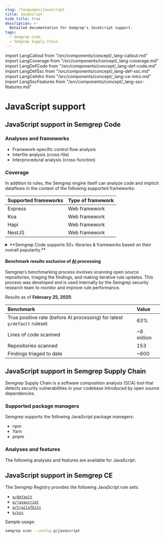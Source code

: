 ```yaml
---
slug: /languages/javascript
title: JavaScript
hide_title: true
description: >-
  Detailed documentation for Semgrep's JavaScript support. 
tags:
  - Semgrep Code
  - Semgrep Supply Chain
---
```


import LangCallout from "/src/components/concept/_lang-callout.md"
import LangCoverage from "/src/components/concept/_lang-coverage.md"
import LangDefCode from "/src/components/concept/_lang-def-code.md"
import LangDefSsc from "/src/components/concept/_lang-def-ssc.md"
import LangCeIntro from "/src/components/concept/_lang-ce-intro.md"
import LangSscFeatures from "/src/components/concept/_lang-ssc-features.md"

# JavaScript support

<LangCallout name="JavaScript" />

## JavaScript support in Semgrep Code

<LangDefCode />

### Analyses and frameworks

- Framework-specific control flow analysis
- Interfile analysis (cross-file)
- Interprocedural analysis (cross-function)

### Coverage

<LangCoverage />

In addition to rules, the Semgrep engine itself can analyze code and implicit dataflows in the context of the following supported frameworks:

| Supported frameworks | Type of framework |
| -------              | ------            |
| Express              | Web framework     |
| Koa                  | Web framework     |
| Hapi                 | Web framework     |
| NestJS               | Web framework     |

<details>
<summary>**Semgrep Code supports 50+ libraries & frameworks based on their overall popularity.**</summary>

| Supported libraries           | Type of library                          |
| -------                       | ------                                   |
| `axios`                         | Network library           |
| `nodemail`                      | Network library           |
| `node-fetch`                    | Network library           |
| `needle`                        | Network library           |
| `http`                          | Network library           |
| `https`                         | Network library           |
| `net`                           | Network library           |
| `http2`                         | Network library           |
| `got`                           | Network library           |
| `request`                       | Network library           |
| `marked`                        | Markdown library          |
| `dot`                           | Template engine           |
| `child-process`                 | OS interaction library    |
| `nestjs`                        | Web framework             |
| `express`                       | Web framework             |
| `koa`                           | Web framework             |
| `hapi`                          | Web framework             |
| `sqlite`                      | Database library          |
| `sqlite3`                       | Database library          |
| `typeorm`                       | Database library          |
| `mongoose`                      | Database library          |
| `mongodb`                       | Database library          |
| `knex`                          | Database library          |
| `mikro-orm`                     | Database library          |
| `@mikro-orm/core`               | Database library          |
| `@mikro-orm/better-sqlite`      | Database library          |
| `@mikro-orm/entity-generator`   | Database library          |
| `@mikro-orm/knex`               | Database library          |
| `@mikro-orm/libsql`             | Database library          |
| `@mikro-orm/mariadb`            | Database library          |
| `@mikro-orm/migrations-mongodb` | Database library          |
| `@mikro-orm/migrations`         | Database library          |
| `@mikro-orm/mongodb`            | Database library          |
| `@mikro-orm/mssql`              | Database library          |
| `@mikro-orm/mysql`              | Database library          |
| `@mikro-orm/postgresql`         | Database library          |
| `@mikro-orm/reflection`         | Database library          |
| `@mikro-orm/seeder`             | Database library          |
| `@mikro-orm/sqlite`             | Database library          |
| `pg`                            | Database library          |
| `pg-native`                     | Database library          |
| `pg-pool`                       | Database library          |
| `mysql`                         | Database library          |
| `mysql2`                        | Database library          |
| `sequelize`                     | Database library          |
| `libxml`                        | XML parsing library       |
| `xpath`                         | XML parsing library       |
| `puppeteer`                     | Library with code execution capabilities |
| `vm2`                           | Library with code execution capabilities | 
| `vm`                          | Library with code execution capabilities |
| `rimraf`                        | File System Library       |
| `papaparse`                     | File system library       |
| `fs-extra`                      | File system library       |
| `fs`                            | File system library       |
| `sharp`                         | File system library       |
| `path`                          | File system library       |
| `webcrypto`                     | Cryptographic library     |
| `crypto`                        | Cryptographic library     |
| `http-body`                     | Express middleware        |
| `cors`                          | Express middleware        |
| `express-session`               | Express middleware        |
| `helmet`                        | Express middleware        |
| `@koa/cors`                     | Koa middleware            |
| `lodash`                        | Utility library           |
| `validator`                     | String validation library    |
| `escape-string-regexp`          | String sanitization library  |
| `date-fns`                      | Date manipulation library    |
| `moment`                        | Date manipulation library    |
| `luxon`                         | Date manipulation library    |
| `dayjsfns`                      | Date manipulation library    |
| `mongo-sanitize`                | String sanitization library  |
| `express-mongo-sanitize`        | String sanitization library  |

</details>

#### Benchmark results exclusive of [AI](/semgrep-assistant/overview) processing

Semgrep's benchmarking process involves scanning open source repositories, triaging the findings, and making iterative rule updates. This process was developed and is used internally by the Semgrep security research team to monitor and improve rule performance.

Results as of **February 25, 2025**:

| Benchmark | Value |
| :---- | :---- |
| True positive rate (before AI processing) for latest `p/default` ruleset | 63% |
| Lines of code scanned | ~8 million |
| Repositories scanned | 153 |
| Findings triaged to date | ~600 |

## JavaScript support in Semgrep Supply Chain

Semgrep Supply Chain is a software composition analysis (SCA) tool that detects security vulnerabilities in your codebase introduced by open source dependencies.

<LangDefSsc />

### Supported package managers

Semgrep supports the following JavaScript package managers:

- npm
- Yarn
- pnpm

### Analyses and features

The following analyses and features are available for JavaScript:

<LangSscFeatures />

## JavaScript support in Semgrep CE

<LangCeIntro />
<!-- use a component here -->


The Semgrep Registry provides the following JavaScript rule sets:

- [<i class="fas fa-external-link fa-xs"></i> `p/default`](https://semgrep.dev/p/default)
-  [<i class="fas fa-external-link fa-xs"></i> `p/javascript`](https://semgrep.dev/p/javascript)
- [<i class="fas fa-external-link fa-xs"></i> `p/trailofbits`](https://semgrep.dev/p/trailofbits)
- [<i class="fas fa-external-link fa-xs"></i> `p/xss`](https://semgrep.dev/p/trailofbits)

Sample usage:

```bash
semgrep scan --config p/javascript
```
